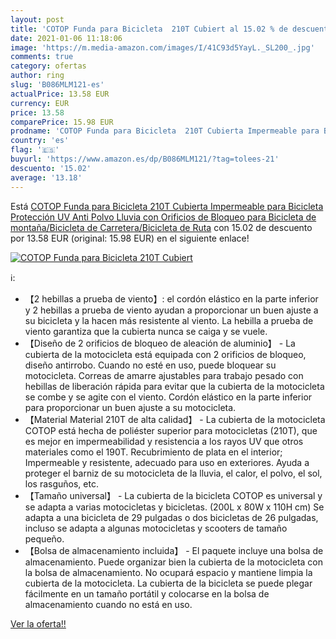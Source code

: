 ```yaml
---
layout: post
title: 'COTOP Funda para Bicicleta  210T Cubiert al 15.02 % de descuento'
date: 2021-01-06 11:18:06
image: 'https://m.media-amazon.com/images/I/41C93d5YayL._SL200_.jpg'
comments: true
category: ofertas
author: ring
slug: 'B086MLM121-es'
actualPrice: 13.58 EUR
currency: EUR
price: 13.58
comparePrice: 15.98 EUR
prodname: 'COTOP Funda para Bicicleta  210T Cubierta Impermeable para Bicicleta Protección UV Anti Polvo Lluvia con Orificios de Bloqueo para Bicicleta de montaña/Bicicleta de Carretera/Bicicleta de Ruta'
country: 'es'
flag: '🇪🇸'
buyurl: 'https://www.amazon.es/dp/B086MLM121/?tag=tolees-21'
descuento: '15.02'
average: '13.18'
---
```


Está [COTOP Funda para Bicicleta  210T Cubierta Impermeable para Bicicleta Protección UV Anti Polvo Lluvia con Orificios de Bloqueo para Bicicleta de montaña/Bicicleta de Carretera/Bicicleta de Ruta](https://www.amazon.es/dp/B086MLM121/?tag=tolees-21) con 15.02 de descuento por 13.58 EUR (original: 15.98 EUR) en el siguiente enlace!

[![COTOP Funda para Bicicleta  210T Cubiert](https://m.media-amazon.com/images/I/41C93d5YayL._SL200_.jpg)](https://www.amazon.es/dp/B086MLM121/?tag=tolees-21)

ℹ️:

- 【2 hebillas a prueba de viento】: el cordón elástico en la parte inferior y 2 hebillas a prueba de viento ayudan a proporcionar un buen ajuste a su bicicleta y la hacen más resistente al viento. La hebilla a prueba de viento garantiza que la cubierta nunca se caiga y se vuele.
- 【Diseño de 2 orificios de bloqueo de aleación de aluminio】 - La cubierta de la motocicleta está equipada con 2 orificios de bloqueo, diseño antirrobo. Cuando no esté en uso, puede bloquear su motocicleta. Correas de amarre ajustables para trabajo pesado con hebillas de liberación rápida para evitar que la cubierta de la motocicleta se combe y se agite con el viento. Cordón elástico en la parte inferior para proporcionar un buen ajuste a su motocicleta.
- 【Material Material 210T de alta calidad】 - La cubierta de la motocicleta COTOP está hecha de poliéster superior para motocicletas (210T), que es mejor en impermeabilidad y resistencia a los rayos UV que otros materiales como el 190T. Recubrimiento de plata en el interior; Impermeable y resistente, adecuado para uso en exteriores. Ayuda a proteger el barniz de su motocicleta de la lluvia, el calor, el polvo, el sol, los rasguños, etc.
- 【Tamaño universal】 - La cubierta de la bicicleta COTOP es universal y se adapta a varias motocicletas y bicicletas. (200L x 80W x 110H cm) Se adapta a una bicicleta de 29 pulgadas o dos bicicletas de 26 pulgadas, incluso se adapta a algunas motocicletas y scooters de tamaño pequeño.
- 【Bolsa de almacenamiento incluida】 - El paquete incluye una bolsa de almacenamiento. Puede organizar bien la cubierta de la motocicleta con la bolsa de almacenamiento. No ocupará espacio y mantiene limpia la cubierta de la motocicleta. La cubierta de la bicicleta se puede plegar fácilmente en un tamaño portátil y colocarse en la bolsa de almacenamiento cuando no está en uso.

[Ver la oferta!!](https://www.amazon.es/dp/B086MLM121/?tag=tolees-21)
